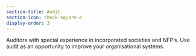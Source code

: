 ```yaml
---
section-title: Audit
section-icon: check-square-o
display-order: 3
---
```

Auditors with special experience in incorporated societies and NFP’s. Use audit as an opportunity to improve your organisational systems.
